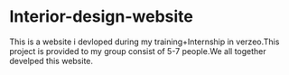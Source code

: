 # Interior-design-website
This is a website i devloped during my training+Internship in verzeo.This project is provided to my group consist of 5-7 people.We all together develped this website.
